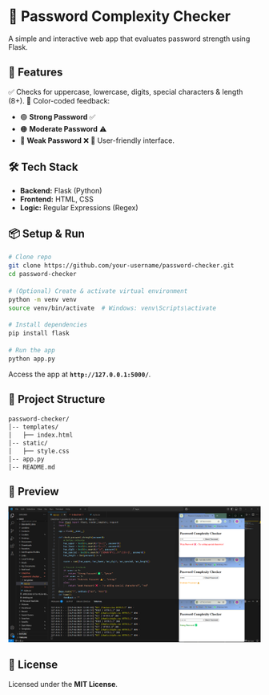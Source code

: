 # 🔐 Password Complexity Checker

A simple and interactive web app that evaluates password strength using Flask.

## 🚀 Features
✅ Checks for uppercase, lowercase, digits, special characters & length (8+).
🎨 Color-coded feedback:
   - 🟢 **Strong Password** ✅
   - 🟠 **Moderate Password** ⚠️
   - 🔴 **Weak Password** ❌
📌 User-friendly interface.

## 🛠 Tech Stack
- **Backend:** Flask (Python)
- **Frontend:** HTML, CSS
- **Logic:** Regular Expressions (Regex)

## 📦 Setup & Run
```bash
# Clone repo
git clone https://github.com/your-username/password-checker.git
cd password-checker

# (Optional) Create & activate virtual environment
python -m venv venv
source venv/bin/activate  # Windows: venv\Scripts\activate

# Install dependencies
pip install flask

# Run the app
python app.py
```
Access the app at **`http://127.0.0.1:5000/`**.

## 📂 Project Structure
```
password-checker/
│-- templates/
│   ├── index.html
│-- static/
│   ├── style.css
│-- app.py
│-- README.md
```

## 📸 Preview
![Screenshot](Screenshot121252.png)

## 📜 License
Licensed under the **MIT License**.

